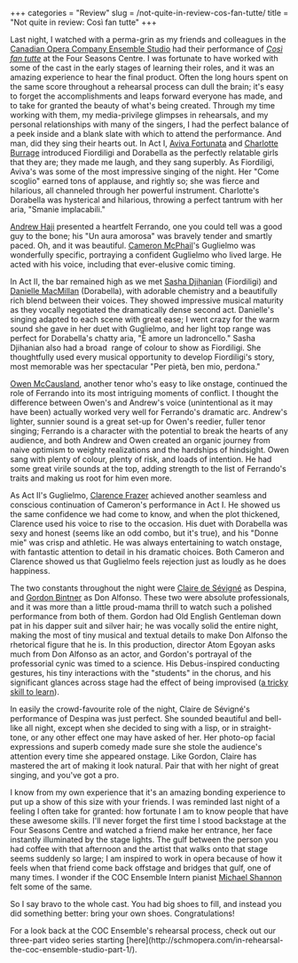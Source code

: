 +++
categories = "Review"
slug = /not-quite-in-review-cos-fan-tutte/
title = "Not quite in review: Così fan tutte"
+++

Last night, I watched with a perma-grin as my friends and colleagues in the [Canadian Opera Company Ensemble Studio](http://www.coc.ca/aboutthecoc/companymembers/EnsembleStudio.aspx) had their performance of [_Così fan tutte_](http://www.coc.ca/PerformancesAndTickets/1314Season/CosiFanTutte/EnsembleStudioPerformance.aspx) at the Four Seasons Centre. I was fortunate to have worked with some of the cast in the early stages of learning their roles, and it was an amazing experience to hear the final product. Often the long hours spent on the same score throughout a rehearsal process can dull the brain; it's easy to forget the accomplishments and leaps forward everyone has made, and to take for granted the beauty of what's being created. Through my time working with them, my media-privilege glimpses in rehearsals, and my personal relationships with many of the singers, I had the perfect balance of a peek inside and a blank slate with which to attend the performance.
And man, did they sing their hearts out. In Act I, [Aviva Fortunata](https://twitter.com/AvivaFortunata) and [Charlotte Burrage](https://twitter.com/burragec) introduced Fiordiligi and Dorabella as the perfectly relatable girls that they are; they made me laugh, and they sang superbly. As Fiordiligi, Aviva's was some of the most impressive singing of the night. Her "Come scoglio" earned tons of applause, and rightly so; she was fierce and hilarious, all channeled through her powerful instrument. Charlotte's Dorabella was hysterical and hilarious, throwing a perfect tantrum with her aria, "Smanie implacabili."

[Andrew Haji](http://www.andrewhaji.com/) presented a heartfelt Ferrando, one you could tell was a good guy to the bone; his "Un aura amorosa" was bravely tender and smartly paced. Oh, and it was beautiful. [Cameron McPhail](https://twitter.com/Cameron_McPhail)'s Guglielmo was wonderfully specific, portraying a confident Guglielmo who lived large. He acted with his voice, including that ever-elusive comic timing.

In Act II, the bar remained high as we met [Sasha Djihanian](https://twitter.com/SashaDjihanian) (Fiordiligi) and [Danielle MacMillan](https://twitter.com/MezzoSopranoDan) (Dorabella), with adorable chemistry and a beautifully rich blend between their voices. They showed impressive musical maturity as they vocally negotiated the dramatically dense second act. Danielle's singing adapted to each scene with great ease; I went crazy for the warm sound she gave in her duet with Guglielmo, and her light top range was perfect for Dorabella's chatty aria, "È amore un ladroncello." Sasha Djihanian also had a broad  range of colour to show as Fiordiligi. She thoughtfully used every musical opportunity to develop Fiordiligi's story, most memorable was her spectacular "Per pietà, ben mio, perdona."

[Owen McCausland](http://www.coc.ca/ExploreAndLearn/NewToOpera/OnlineLearningCentre/ParlandoTheCOCBlog.aspx?EntryID=24213), another tenor who's easy to like onstage, continued the role of Ferrando into its most intriguing moments of conflict. I thought the difference between Owen's and Andrew's voice (unintentional as it may have been) actually worked very well for Ferrando's dramatic arc. Andrew's lighter, sunnier sound is a great set-up for Owen's reedier, fuller tenor singing; Ferrando is a character with the potential to break the hearts of any audience, and both Andrew and Owen created an organic journey from naive optimism to weighty realizations and the hardships of hindsight. Owen sang with plenty of colour, plenty of risk, and loads of intention. He had some great virile sounds at the top, adding strength to the list of Ferrando's traits and making us root for him even more.

As Act II's Guglielmo, [Clarence Frazer](https://twitter.com/clarencefrazer) achieved another seamless and conscious continuation of Cameron's performance in Act I. He showed us the same confidence we had come to know, and when the plot thickened, Clarence used his voice to rise to the occasion. His duet with Dorabella was sexy and honest (seems like an odd combo, but it's true), and his "Donne mie" was crisp and athletic. He was always entertaining to watch onstage, with fantastic attention to detail in his dramatic choices. Both Cameron and Clarence showed us that Guglielmo feels rejection just as loudly as he does happiness.

The two constants throughout the night were [Claire de Sévigné](http://www.clairedesevigne.com/) as Despina, and [Gordon Bintner](http://www.ariamanagement.com/en/nos-artistes/gordon-bintner-w/) as Don Alfonso. These two were absolute professionals, and it was more than a little proud-mama thrill to watch such a polished performance from both of them. Gordon had Old English Gentleman down pat in his dapper suit and silver hair; he was vocally solid the entire night, making the most of tiny musical and textual details to make Don Alfonso the rhetorical figure that he is. In this production, director Atom Egoyan asks much from Don Alfonso as an actor, and Gordon's portrayal of the professorial cynic was timed to a science. His Debus-inspired conducting gestures, his tiny interactions with the "students" in the chorus, and his significant glances across stage had the effect of being improvised ([a tricky skill to learn](http://schmopera.com/classical-musics-cock-eyed-optimism/)).

In easily the crowd-favourite role of the night, Claire de Sévigné's performance of Despina was just perfect. She sounded beautiful and bell-like all night, except when she decided to sing with a lisp, or in straight-tone, or any other effect one may have asked of her. Her photo-op facial expressions and superb comedy made sure she stole the audience's attention every time she appeared onstage. Like Gordon, Claire has mastered the art of making it look natural. Pair that with her night of great singing, and you've got a pro.

I know from my own experience that it's an amazing bonding experience to put up a show of this size with your friends. I was reminded last night of a feeling I often take for granted: how fortunate I am to know people that have these awesome skills. I'll never forget the first time I stood backstage at the Four Seasons Centre and watched a friend make her entrance, her face instantly illuminated by the stage lights. The gulf between the person you had coffee with that afternoon and the artist that walks onto that stage seems suddenly so large; I am inspired to work in opera because of how it feels when that friend come back offstage and bridges that gulf, one of many times. I wonder if the COC Ensemble Intern pianist [Michael Shannon](http://michaelshannon.ca/) felt some of the same.

So I say bravo to the whole cast. You had big shoes to fill, and instead you did something better: bring your own shoes. Congratulations!

<div class="intro">For a look back at the COC Ensemble's rehearsal process, check out our three-part video series starting [here](http://schmopera.com/in-rehearsal-the-coc-ensemble-studio-part-1/).</div>
